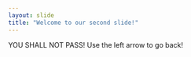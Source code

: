 ```yaml
---
layout: slide
title: "Welcome to our second slide!"
---
```

YOU SHALL NOT PASS!
Use the left arrow to go back!
